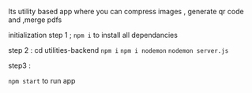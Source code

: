 Its utility based app where you can compress images , generate qr code and ,merge pdfs

initialization 
step 1 ;
`npm i`  to install all dependancies

step 2 :
cd utilities-backend
`npm i`
`npm i nodemon`
`nodemon server.js`

step3 :

`npm start` to run app 

